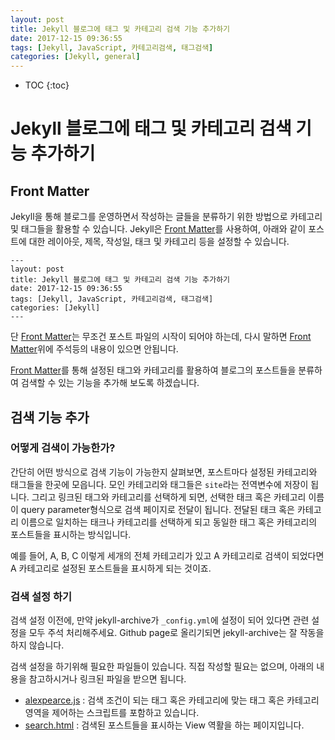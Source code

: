 ```yaml
---
layout: post
title: Jekyll 블로그에 태그 및 카테고리 검색 기능 추가하기
date: 2017-12-15 09:36:55
tags: [Jekyll, JavaScript, 카테고리검색, 태그검색]
categories: [Jekyll, general]
---
```


* TOC
{:toc}

# Jekyll 블로그에 태그 및 카테고리 검색 기능 추가하기
## Front Matter
Jekyll을 통해 블로그를 운영하면서 작성하는 글들을 분류하기 위한 방법으로 카테고리 및 태그들을 활용할 수 있습니다. Jekyll은 [Front Matter](https://jekyllrb.com/docs/frontmatter/)를 사용하여, 아래와 같이 포스트에 대한 레이아웃, 제목, 작성일, 태크 및 카테고리 등을 설정할 수 있습니다.

```
---
layout: post
title: Jekyll 블로그에 태그 및 카테고리 검색 기능 추가하기
date: 2017-12-15 09:36:55
tags: [Jekyll, JavaScript, 카테고리검색, 태그검색]
categories: [Jekyll]
---
```
단 [Front Matter](https://jekyllrb.com/docs/frontmatter/)는 무조건 포스트 파일의 시작이 되어야 하는데, 다시 말하면 [Front Matter](https://jekyllrb.com/docs/frontmatter/)위에 주석등의 내용이 있으면 안됩니다.

[Front Matter](https://jekyllrb.com/docs/frontmatter/)를 통해 설정된 태그와 카테고리를 활용하여 블로그의 포스트들을 분류하여 검색할 수 있는 기능을 추가해 보도록 하겠습니다.

## 검색 기능 추가
### 어떻게 검색이 가능한가?
간단히 어떤 방식으로 검색 기능이 가능한지 살펴보면, 포스트마다 설정된 카테고리와 태그들을 한곳에 모읍니다.
모인 카테고리와 태그들은 ```site```라는 전역변수에 저장이 됩니다.
그리고 링크된 태그와 카테고리를 선택하게 되면, 선택한 태크 혹은 카테고리 이름이 query parameter형식으로 검색 페이지로 전달이 됩니다.
전달된 태크 혹은 카테고리 이름으로 일치하는 태크나 카테고리를 선택하게 되고 동일한 태그 혹은 카테고리의 포스트들을 표시하는 방식입니다.

예를 들어, A, B, C 이렇게 세개의 전체 카테고리가 있고 A 카테고리로 검색이 되었다면 A 카테고리로 설정된 포스트들을 표시하게 되는 것이죠.

### 검색 설정 하기
검색 설정 이전에, 만약 jekyll-archive가 ```_config.yml```에 설정이 되어 있다면 관련 설정을 모두 주석 처리해주세요. Github page로 올리기되면 jekyll-archive는 잘 작동을 하지 않습니다.

검색 설정을 하기위해 필요한 파일들이 있습니다. 직접 작성할 필요는 없으며, 아래의 내용을 참고하시거나 링크된 파일을 받으면 됩니다.

* [alexpearce.js](/assets/js/alexpearce.js) : 검색 조건이 되는 태그 혹은 카테고리에 맞는 태그 혹은 카테고리 영역을 제어하는 스크립트를 포함하고 있습니다.
* [search.html](/search.html) : 검색된 포스트들을 표시하는 View 역활을 하는 페이지입니다.
